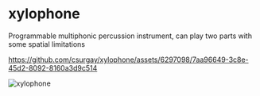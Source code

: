 # xylophone
Programmable multiphonic percussion instrument, can play two parts with some spatial limitations

https://github.com/csurgay/xylophone/assets/6297098/7aa96649-3c8e-45d2-8092-8160a3d9c514

![xylophone](https://github.com/csurgay/xylophone/assets/6297098/830cc5e9-c860-45b7-ab56-6cf6d2830927)
